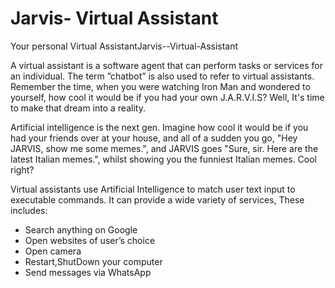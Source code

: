 # Jarvis- Virtual Assistant
Your personal Virtual AssistantJarvis--Virtual-Assistant

A virtual assistant is a software agent that can perform tasks or services for an individual. The term ”chatbot” is also used to refer to virtual assistants. Remember the time, when you were watching Iron Man and wondered to yourself, how cool it would be if you had your own J.A.R.V.I.S? Well, It's time to make that dream into a reality.

Artificial intelligence is the next gen. Imagine how cool it would be if you had your friends over at your house, and all of a sudden you go, "Hey JARVIS, show me some memes.", and JARVIS goes "Sure, sir. Here are the latest Italian memes.", whilst showing you the funniest Italian memes. Cool right?

Virtual assistants use Artificial Intelligence to match user text input to executable commands. It can provide a wide variety of services, These includes:
 - Search anything on Google
 - Open websites of user’s choice
 - Open camera
 - Restart,ShutDown your computer
 - Send messages via WhatsApp
 
 
